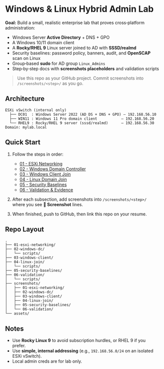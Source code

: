# Windows & Linux Hybrid Admin Lab

**Goal:** Build a small, realistic enterprise lab that proves cross‑platform administration:
- Windows Server **Active Directory** + DNS + GPO
- A Windows 10/11 domain client
- A **Rocky/RHEL 9** Linux server joined to AD with **SSSD/realmd**
- Security baselines: password policy, banners, audit, and **OpenSCAP** scan on Linux
- Group‑based **sudo** for AD group `Linux_Admins`
- Step‑by‑step docs with **screenshots placeholders** and validation scripts

> Use this repo as your GitHub project. Commit screenshots into `/screenshots/<step>/` as you go.

## Architecture

```
ESXi vSwitch (internal only)
  ├── DC01  : Windows Server 2022 (AD DS + DNS + GPO) – 192.168.56.10
  ├── WIN11 : Windows 11 Pro domain client           – 192.168.56.20
  └── RHEL9 : Rocky/RHEL 9 server (sssd/realmd)      – 192.168.56.30
Domain: mylab.local
```

## Quick Start

1. Follow the steps in order:
   - [01 - ESXi Networking](01-esxi-networking/README.md)
   - [02 - Windows Domain Controller](02-windows-dc/README.md)
   - [03 - Windows Client Join](03-windows-client/README.md)
   - [04 - Linux Domain Join](04-linux-join/README.md)
   - [05 - Security Baselines](05-security-baselines/README.md)
   - [06 - Validation & Evidence](06-validation/README.md)

2. After each subsection, add screenshots into `/screenshots/<step>/` where you see **📸 Screenshot** lines.

3. When finished, push to GitHub, then link this repo on your resume.

## Repo Layout

```
.
├── 01-esxi-networking/
├── 02-windows-dc/
│   └── scripts/
├── 03-windows-client/
├── 04-linux-join/
│   └── scripts/
├── 05-security-baselines/
├── 06-validation/
│   └── scripts/
├── screenshots/
│   ├── 01-esxi-networking/
│   ├── 02-windows-dc/
│   ├── 03-windows-client/
│   ├── 04-linux-join/
│   ├── 05-security-baselines/
│   └── 06-validation/
└── assets/
```

## Notes

- Use **Rocky Linux 9** to avoid subscription hurdles, or RHEL 9 if you prefer.
- Use **simple, internal addressing** (e.g., `192.168.56.0/24` on an isolated ESXi vSwitch).
- Local admin creds are for lab only.
